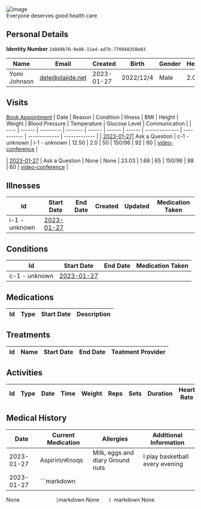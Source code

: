 
![image](https://user-images.githubusercontent.com/110731/191966461-b80f054f-0bb3-41b5-b549-10c34c46387b.png)  
Everyone deserves good health care

## Personal Details

**Identity Number**
`
24849b70-9e86-11ed-ad7b-770948350e03  
`

| Name | Email | Created | Birth | Gender | Height |
| ---- | ----- | ------- | ----- | ------ | ------ |
| Yomi Johnson| <dele@olajide.net> | 2023-01-27   | 2022/12/4| Male | 2.0 |

## Visits
[Book Appointment](https://github.com/project-deserve/clinic-alpha-one/issues/new?assignees=&labels=appointment&template=book-appointment.yml)
| Date | Reason | Condition | Illness | BMI    | Height | Weight | Blood Pressure | Temperature | Glucose Level | Communication | 
| ---- | ------ | --------- | ------- | ------ | ------ | ------ | -------------- | ----------- | ------------- | ------------- | 
| <a href="https://github.com/project-deserve/clinic-alpha-one/issues/98">2023-01-27</a>| Ask a Question | c-1 - unknown    | i-1 - unknown  | 12.50 | 2.0 | 50 | 150/96          | 92       | 60         | [video-conference](https://pade.chat:5443/ofmeet/24849b70-9e86-11ed-ad7b-770948350e03-98)       | 

| <a href="https://github.com/project-deserve/clinic-alpha-one/issues/99">2023-01-27</a> | Ask a Question | None | None | 23.03 | 1.68 | 65 | 150/96 | 88 | 60 | [video-conference](https://pade.chat:5443/ofmeet/24849b70-9e86-11ed-ad7b-770948350e03-99) |
## Illnesses

| Id    | Start Date | End Date | Created | Updated | Medication Taken | 
| ---   | ---------- | -------- | ------- | ------- | ---------------- | 
| i-1 - unknown| <a href="https://github.com/project-deserve/clinic-alpha-one/issues/98">2023-01-27</a>      |          |         |         |                  | 

## Conditions

| Id    | Start Date | End Date | Medication Taken | 
| ---   | ---------- | -------- | ---------------- | 
| c-1 - unknown| <a href="https://github.com/project-deserve/clinic-alpha-one/issues/98">2023-01-27</a>      |          |                  | 

## Medications

| Id  | Type | Start Date | Description | 
| --- | ---- | ---------- | ----------- | 

## Treatments

| Id  | Name | Start Date | End Date | Teatment Provider | 
| --- | ---- | ---------- | -------- | ----------------- | 

## Activities

| Id  | Type | Date | Time | Weight | Reps | Sets | Duration | Heart Rate | Calories Burned | 
| --- | ---- | ---- | ---- | ------ | ---- | ---- | -------- | ---------- | --------------- | 

## Medical History

| Date  | Current Medication | Allergies | Additional Information | 
| ----- | ------------------ | --------- | ---------------------- | 
| 2023-01-27| Aspirin\nKnoqs | Milk, eggs and diary Ground nuts   |  I play basketball every evening  | 
| 2023-01-27| ```markdown
None
```              | ```markdown
None
```    |  ```markdown
None
```               | 